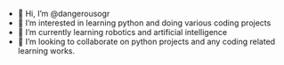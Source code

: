 - 👋 Hi, I’m @dangerousogr
- 👀 I’m interested in learning python and doing various coding projects
- 🌱 I’m currently learning robotics and artificial intelligence
- 💞️ I’m looking to collaborate on python projects and any coding related learning works.

<!---
dangerousogr/dangerousogr is a ✨ special ✨ repository because its `README.md` (this file) appears on your GitHub profile.
You can click the Preview link to take a look at your changes.
--->
